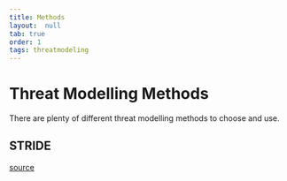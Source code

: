 ```yaml
---
title: Methods
layout:  null
tab: true
order: 1
tags: threatmodeling
---
```


# Threat Modelling Methods

There are plenty of different threat modelling methods to choose and use.

## STRIDE

[source](https://learn.microsoft.com/en-us/previous-versions/commerce-server/ee823878(v=cs.20)?redirectedfrom=MSDN)

